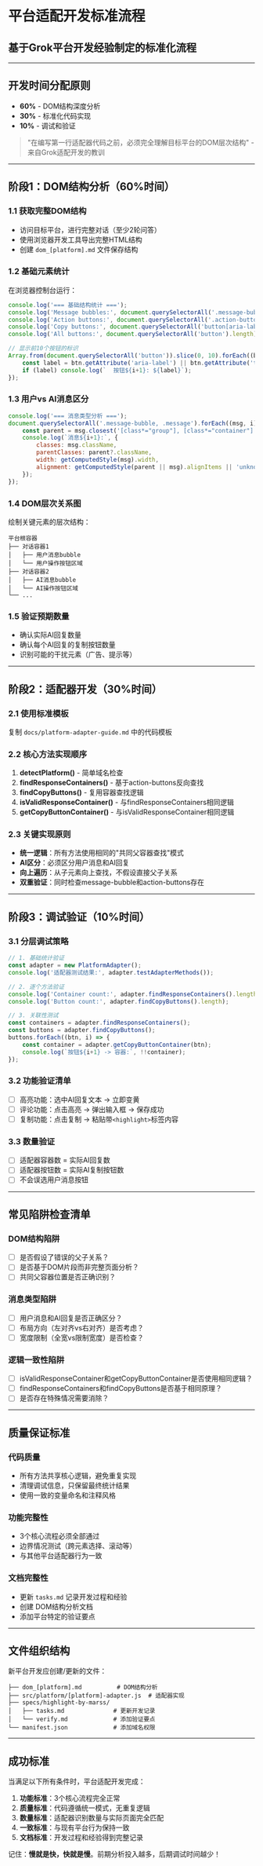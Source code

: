 # 平台适配开发标准流程

## 基于Grok平台开发经验制定的标准化流程

---

## 开发时间分配原则

- **60%** - DOM结构深度分析
- **30%** - 标准化代码实现  
- **10%** - 调试和验证

> "在编写第一行适配器代码之前，必须完全理解目标平台的DOM层次结构" - 来自Grok适配开发的教训

---

## 阶段1：DOM结构分析（60%时间）

### 1.1 获取完整DOM结构
- 访问目标平台，进行完整对话（至少2轮问答）
- 使用浏览器开发工具导出完整HTML结构
- 创建 `dom_[platform].md` 文件保存结构

### 1.2 基础元素统计
在浏览器控制台运行：
```javascript
console.log('=== 基础结构统计 ===');
console.log('Message bubbles:', document.querySelectorAll('.message-bubble, .message, [class*="message"]').length);
console.log('Action buttons:', document.querySelectorAll('.action-buttons, .actions, [class*="action"]').length);  
console.log('Copy buttons:', document.querySelectorAll('button[aria-label*="复制"], button[aria-label*="Copy"], button[title*="copy"]').length);
console.log('All buttons:', document.querySelectorAll('button').length);

// 显示前10个按钮的标识
Array.from(document.querySelectorAll('button')).slice(0, 10).forEach((btn, i) => {
    const label = btn.getAttribute('aria-label') || btn.getAttribute('title') || btn.textContent.trim();
    if (label) console.log(`  按钮${i+1}: ${label}`);
});
```

### 1.3 用户vs AI消息区分
```javascript
console.log('=== 消息类型分析 ===');
document.querySelectorAll('.message-bubble, .message').forEach((msg, i) => {
    const parent = msg.closest('[class*="group"], [class*="container"]');
    console.log(`消息${i+1}:`, {
        classes: msg.className,
        parentClasses: parent?.className,
        width: getComputedStyle(msg).width,
        alignment: getComputedStyle(parent || msg).alignItems || 'unknown'
    });
});
```

### 1.4 DOM层次关系图
绘制关键元素的层次结构：
```
平台根容器
├── 对话容器1
│   ├── 用户消息bubble
│   └── 用户操作按钮区域
├── 对话容器2
│   ├── AI消息bubble
│   └── AI操作按钮区域
└── ...
```

### 1.5 验证预期数量
- 确认实际AI回复数量
- 确认每个AI回复的复制按钮数量
- 识别可能的干扰元素（广告、提示等）

---

## 阶段2：适配器开发（30%时间）

### 2.1 使用标准模板
复制 `docs/platform-adapter-guide.md` 中的代码模板

### 2.2 核心方法实现顺序
1. **detectPlatform()** - 简单域名检查
2. **findResponseContainers()** - 基于action-buttons反向查找
3. **findCopyButtons()** - 复用容器查找逻辑
4. **isValidResponseContainer()** - 与findResponseContainers相同逻辑  
5. **getCopyButtonContainer()** - 与isValidResponseContainer相同逻辑

### 2.3 关键实现原则
- **统一逻辑**：所有方法使用相同的"共同父容器查找"模式
- **AI区分**：必须区分用户消息和AI回复
- **向上遍历**：从子元素向上查找，不假设直接父子关系
- **双重验证**：同时检查message-bubble和action-buttons存在

---

## 阶段3：调试验证（10%时间）

### 3.1 分层调试策略
```javascript
// 1. 基础统计验证
const adapter = new PlatformAdapter();
console.log('适配器测试结果:', adapter.testAdapterMethods());

// 2. 逐个方法验证
console.log('Container count:', adapter.findResponseContainers().length);
console.log('Button count:', adapter.findCopyButtons().length);

// 3. 关联性测试
const containers = adapter.findResponseContainers();
const buttons = adapter.findCopyButtons();
buttons.forEach((btn, i) => {
    const container = adapter.getCopyButtonContainer(btn);
    console.log(`按钮${i+1} -> 容器:`, !!container);
});
```

### 3.2 功能验证清单
- [ ] 高亮功能：选中AI回复文本 → 立即变黄
- [ ] 评论功能：点击高亮 → 弹出输入框 → 保存成功
- [ ] 复制功能：点击复制 → 粘贴带`<highlight>`标签内容

### 3.3 数量验证
- [ ] 适配器容器数 = 实际AI回复数
- [ ] 适配器按钮数 = 实际AI复制按钮数  
- [ ] 不会误选用户消息按钮

---

## 常见陷阱检查清单

### DOM结构陷阱
- [ ] 是否假设了错误的父子关系？
- [ ] 是否基于DOM片段而非完整页面分析？
- [ ] 共同父容器位置是否正确识别？

### 消息类型陷阱
- [ ] 用户消息和AI回复是否正确区分？
- [ ] 布局方向（左对齐vs右对齐）是否考虑？
- [ ] 宽度限制（全宽vs限制宽度）是否检查？

### 逻辑一致性陷阱
- [ ] isValidResponseContainer和getCopyButtonContainer是否使用相同逻辑？
- [ ] findResponseContainers和findCopyButtons是否基于相同原理？
- [ ] 是否存在特殊情况需要消除？

---

## 质量保证标准

### 代码质量
- 所有方法共享核心逻辑，避免重复实现
- 清理调试信息，只保留最终统计结果
- 使用一致的变量命名和注释风格

### 功能完整性
- 3个核心流程必须全部通过
- 边界情况测试（跨元素选择、滚动等）
- 与其他平台适配器行为一致

### 文档完整性
- 更新 `tasks.md` 记录开发过程和经验
- 创建 DOM结构分析文档
- 添加平台特定的验证要点

---

## 文件组织结构

新平台开发应创建/更新的文件：
```
├── dom_[platform].md          # DOM结构分析
├── src/platform/[platform]-adapter.js  # 适配器实现
├── specs/highlight-by-marss/
│   ├── tasks.md              # 更新开发记录
│   └── verify.md             # 添加验证要点
└── manifest.json             # 添加域名权限
```

---

## 成功标准

当满足以下所有条件时，平台适配开发完成：

1. **功能标准**：3个核心流程完全正常
2. **质量标准**：代码遵循统一模式，无重复逻辑
3. **数量标准**：适配器识别数量与实际页面完全匹配
4. **一致标准**：与现有平台行为保持一致
5. **文档标准**：开发过程和经验得到完整记录

记住：**慢就是快，快就是慢**。前期分析投入越多，后期调试时间越少！